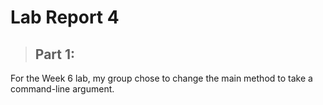 # Lab Report 4
> ## Part 1:
For the Week 6 lab, my group chose to change the main method to take a command-line argument.
